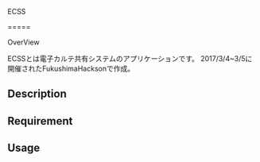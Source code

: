 
ECSS

=====

OverView

ECSSとは電子カルテ共有システムのアプリケーションです。
2017/3/4~3/5に開催されたFukushimaHacksonで作成。

## Description

## Requirement

## Usage

